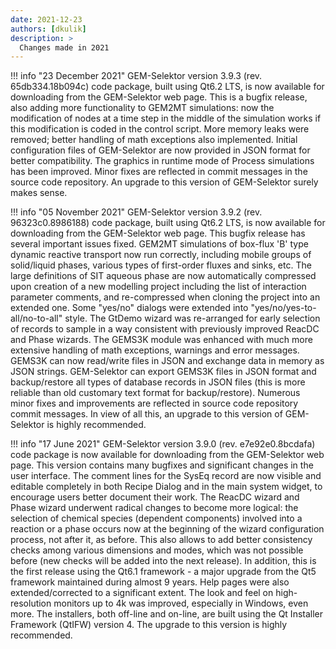 ```yaml
---
date: 2021-12-23
authors: [dkulik]
description: >
  Changes made in 2021
---
```


!!! info "23 December 2021"
    GEM-Selektor version 3.9.3 (rev. 65db334.18b094c) code package, built using Qt6.2 LTS, is now available for downloading from the GEM-Selektor web page. This is a bugfix release, also adding more functionality to GEM2MT simulations: now the modification of nodes at a time step in the middle of the simulation works if this modification is coded in the control script. More memory leaks were removed; better handling of math exceptions also implemented. Initial configuration files of GEM-Selektor are now provided in JSON format for better compatibility. The graphics in runtime mode of Process simulations has been improved. Minor fixes are reflected in commit messages in the source code repository. An upgrade to this version of GEM-Selektor surely makes sense.

!!! info "05 November 2021"
    GEM-Selektor version 3.9.2 (rev. 96323c0.8986188) code package, built using Qt6.2 LTS, is now available for downloading from the GEM-Selektor web page. This bugfix release has several important issues fixed. GEM2MT simulations of box-flux 'B' type dynamic reactive transport now run correctly, including mobile groups of solid/liquid phases, various types of first-order fluxes and sinks, etc. The  large definitions of SIT aqueous phase are now automatically compressed upon creation of a new modelling project including the list of interaction parameter comments, and re-compressed when cloning the project into an extended one. Some "yes/no" dialogs were extended into "yes/no/yes-to-all/no-to-all" style. The GtDemo wizard was re-arranged for early selection of records to sample in a way consistent with previously improved ReacDC and Phase wizards. The GEMS3K module was enhanced with much more extensive handling of math exceptions, warnings and error messages. GEMS3K can now read/write files in JSON and exchange data in memory as JSON strings. GEM-Selektor can export GEMS3K files in JSON format and backup/restore all types of database records in JSON files (this is more reliable than old customary text format for backup/restore). Numerous minor fixes and improvements are reflected in source code repository commit messages. In view of all this, an upgrade to this version of GEM-Selektor is highly recommended.

!!! info "17 June 2021"
    GEM-Selektor version 3.9.0 (rev. e7e92e0.8bcdafa) code package is now available for downloading from the GEM-Selektor web page. This version contains many bugfixes and significant changes in the user interface. The comment lines for the SysEq record are now visible and editable completely in both Recipe Dialog and in the main system widget, to encourage users better document their work. The ReacDC wizard and Phase wizard underwent radical changes to become more logical: the selection of chemical species (dependent components) involved into a reaction or a phase occurs now at the beginning of the wizard configuration process, not after it, as before. This also allows to add better consistency checks among various dimensions and modes, which was not possible before (new checks will be added into the next release). In addition, this is the first release using the Qt6.1 framework - a major upgrade from the Qt5 framework maintained during almost 9 years. Help pages were also extended/corrected to a significant extent. The look and feel on high-resolution monitors up to 4k was improved, especially in Windows, even more. The installers, both off-line and on-line, are built using the Qt Installer Framework (QtIFW) version 4. The upgrade to this version is highly recommended.
